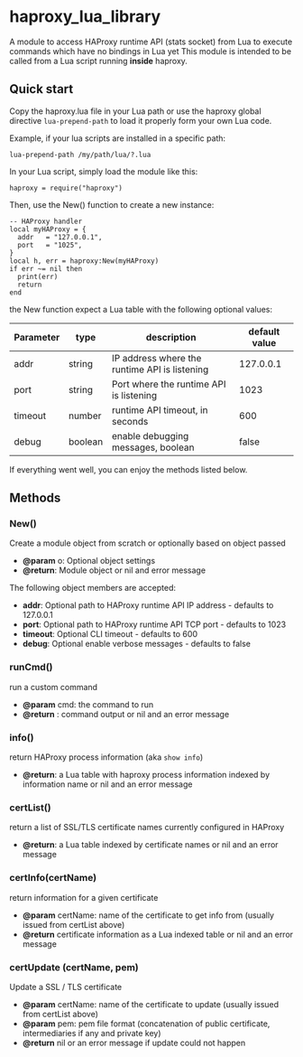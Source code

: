 # haproxy_lua_library

A module to access HAProxy runtime API (stats socket) from Lua to execute commands which have no bindings in Lua yet
This module is intended to be called from a Lua script running **inside** haproxy.

## Quick start
Copy the haproxy.lua file in your Lua path or use the haproxy global directive `lua-prepend-path` to load it properly form your own Lua code.

Example, if your lua scripts are installed in a specific path:

    lua-prepend-path /my/path/lua/?.lua

In your Lua script, simply load the module like this:

    haproxy = require("haproxy")

Then, use the New() function to create a new instance:

    -- HAProxy handler
    local myHAProxy = {
      addr   = "127.0.0.1",
      port   = "1025",
    }
    local h, err = haproxy:New(myHAProxy)
    if err ~= nil then
      print(err)
      return
    end

the New function expect a Lua table with the following optional values:

| Parameter | type    |  description                                  | default value |
|-----------|---------|-----------------------------------------------|---------------|
| addr      | string  | IP address where the runtime API is listening | 127.0.0.1     |
| port      | string  | Port where the runtime API is listening       | 1023          |
| timeout   | number  | runtime API timeout, in seconds               | 600           |
| debug     | boolean | enable debugging messages, boolean            | false         |

If everything went well, you can enjoy the methods listed below.

## Methods

### New()

Create a module object from scratch or optionally based on object passed

* **@param** o: Optional object settings
* **@return**: Module object or nil and error message

The following object members are accepted:
* **addr**: Optional path to HAProxy runtime API IP address - defaults to 127.0.0.1
* **port**: Optional path to HAProxy runtime API TCP port - defaults to 1023
* **timeout**: Optional CLI timeout - defaults to 600
* **debug**: Optional enable verbose messages - defaults to false

### runCmd()

run a custom command

* **@param**  cmd: the command to run
* **@return** : command output or nil and an error message

### info()

return HAProxy process information (aka `show info`)

* **@return**: a Lua table with haproxy process information indexed by information name or nil and an error message

### certList()

return a list of SSL/TLS certificate names currently configured in HAProxy

* **@return**: a Lua table indexed by certificate names or nil and an error message

### certInfo(certName)

return information for a given certificate

* **@param** certName: name of the certificate to get info from (usually issued from certList above)
* **@return** certificate information as a Lua indexed table or nil and an error message

### certUpdate (certName, pem)

Update a SSL / TLS certificate

* **@param** certName: name of the certificate to update (usually issued from certList above)
* **@param** pem: pem file format (concatenation of public certificate, intermediaries if any and private key)
* **@return** nil or an error message if update could not happen
